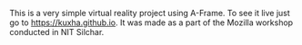 This is a very simple virtual reality project using A-Frame.
To see it live just go to https://kuxha.github.io.
It was made as a part of the Mozilla workshop conducted in NIT Silchar.

